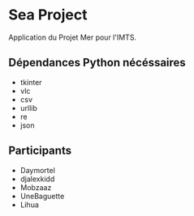# Sea Project
Application du Projet Mer pour l'IMTS.
## Dépendances Python nécéssaires
* tkinter
* vlc
* csv
* urllib
* re
* json
## Participants
* Daymortel
* djalexkidd
* Mobzaaz
* UneBaguette
* Lihua

